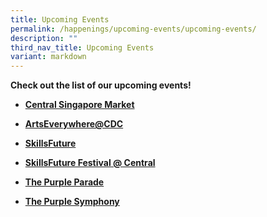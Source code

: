 ```yaml
---
title: Upcoming Events
permalink: /happenings/upcoming-events/upcoming-events/
description: ""
third_nav_title: Upcoming Events
variant: markdown
---
```

**Check out the list of our upcoming events!**

* **[Central Singapore Market](https://centralsingapore.cdc.gov.sg/central-singapore-market/)**

* **[ArtsEverywhere@CDC](https://centralsingapore.cdc.gov.sg/artseverywhere-cdc/)**

* **[SkillsFuture](https://centralsingapore.cdc.gov.sg/happenings/upcoming-events/skillsfuture/)**

* **[SkillsFuture Festival @ Central](https://centralsingapore.cdc.gov.sg/happenings/upcoming-events/sff/)**

* **[The Purple Parade](https://centralsingapore.cdc.gov.sg/happenings/upcoming-events/the-purple-parade/)**

* **[The Purple Symphony](https://centralsingapore.cdc.gov.sg/happenings/upcoming-events/the-purple-symphony/)**